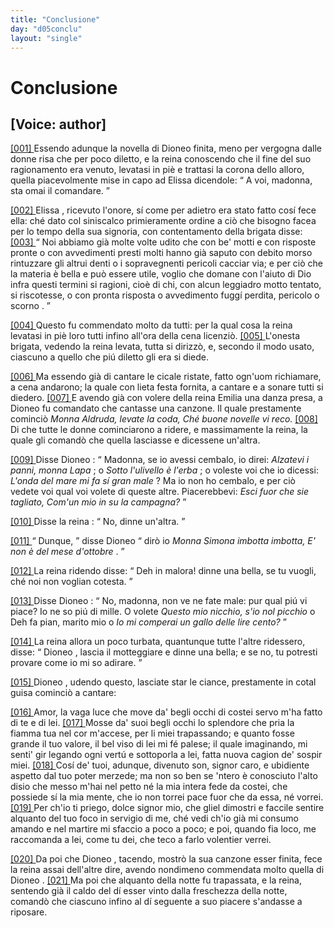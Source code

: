 ```yaml
---
title: "Conclusione"
day: "d05conclu"
layout: "single"
---
```

<div id="d05conclu" type="conclusion" who="author">
 <h1>
  Conclusione
 </h1>
 <p>
  <h2>
   [Voice: author]
  </h2>
 </p>
 <p>
  <a href="{{ site.baseurl }}enDecameron/d05conclu#p05970001">
   [001]
  </a>
  Essendo adunque la novella di
  <name persref="dioneo" type="person">
   Dioneo
  </name>
  finita, meno per vergogna dalle donne risa che per poco diletto, e la
  <name persref="fiammetta" type="person">
   reina
  </name>
  conoscendo che il fine del suo ragionamento era venuto, levatasi in pi&egrave; e trattasi la corona dello alloro, quella piacevolmente mise in capo ad
  <name persref="elissa" type="person">
   Elissa
  </name>
  dicendole:
  <q direct="unspecified" who="fiammetta">
   A voi, madonna, sta omai il comandare.
  </q>
 </p>
 <p>
  <a href="{{ site.baseurl }}enDecameron/d05conclu#p05970002">
   [002]
  </a>
  <name persref="elissa" type="person">
   Elissa
  </name>
  , ricevuto l'onore, s&iacute; come per adietro era stato fatto cos&iacute; fece ella: ch&eacute; dato col siniscalco primieramente ordine a ci&ograve; che bisogno facea per lo tempo della sua signoria, con contentamento della brigata disse:
  <a href="{{ site.baseurl }}enDecameron/d05conclu#p05970003">
   [003]
  </a>
  <q direct="unspecified">
   Noi abbiamo gi&agrave; molte volte udito che con be' motti e con risposte pronte o con avvedimenti presti molti hanno gi&agrave; saputo con debito morso rintuzzare gli altrui denti o i sopravegnenti pericoli cacciar via; e per ci&ograve; che la materia &egrave; bella e pu&ograve; essere utile, voglio che domane con l'aiuto di Dio infra questi termini si ragioni, cio&egrave;
   <seg type="topic">
    di chi, con alcun leggiadro motto tentato, si riscotesse, o con pronta risposta o avvedimento fugg&iacute; perdita, pericolo o scorno
   </seg>
   .
  </q>
 </p>
 <p>
  <a href="{{ site.baseurl }}enDecameron/d05conclu#p05970004">
   [004]
  </a>
  Questo fu commendato molto da tutti: per la qual cosa la
  <name persref="elissa" type="person">
   reina
  </name>
  levatasi in pi&egrave; loro tutti infino all'ora della cena licenzi&ograve;.
  <a href="{{ site.baseurl }}enDecameron/d05conclu#p05970005">
   [005]
  </a>
  L'onesta brigata, vedendo la reina levata, tutta si dirizz&ograve;, e, secondo il modo usato, ciascuno a quello che pi&uacute; diletto gli era si diede.
 </p>
 <p>
  <a href="{{ site.baseurl }}enDecameron/d05conclu#p05970006">
   [006]
  </a>
  Ma essendo gi&agrave; di cantare le cicale ristate, fatto ogn'uom richiamare, a cena andarono; la quale con lieta festa fornita, a cantare e a sonare tutti si diedero.
  <a href="{{ site.baseurl }}enDecameron/d05conclu#p05970007">
   [007]
  </a>
  E avendo gi&agrave; con volere della
  <name persref="elissa" type="person">
   reina
  </name>
  <name persref="emilia" type="person">
   Emilia
  </name>
  una danza presa, a
  <name persref="dioneo" type="person">
   Dioneo
  </name>
  fu comandato che cantasse una canzone. Il quale prestamente cominci&ograve;
  <i type="song">
   Monna Aldruda, levate la coda, Ch&eacute; buone novelle vi reco.
  </i>
  <a href="{{ site.baseurl }}enDecameron/d05conclu#p05970008">
   [008]
  </a>
  Di che tutte le donne cominciarono a ridere, e massimamente la reina, la quale gli comand&ograve; che quella lasciasse e dicessene un'altra.
 </p>
 <p>
  <a href="{{ site.baseurl }}enDecameron/d05conclu#p05970009">
   [009]
  </a>
  Disse
  <name persref="dioneo" type="person">
   Dioneo
  </name>
  :
  <q direct="unspecified" who="dioneo">
   Madonna, se io avessi cembalo, io direi:
   <i type="song">
    Alzatevi i panni, monna Lapa
   </i>
   ; o
   <i type="song">
    Sotto l'ulivello &egrave; l'erba
   </i>
   ; o voleste voi che io dicessi:
   <i>
    L'onda del mare mi fa s&iacute; gran male
   </i>
   ? Ma io non ho cembalo, e per ci&ograve; vedete voi qual voi volete di queste altre. Piacerebbevi:
   <i type="song">
    Esci fuor che sie tagliato, Com'un mio in su la campagna?
   </i>
  </q>
 </p>
 <p>
  <a href="{{ site.baseurl }}enDecameron/d05conclu#p05970010">
   [010]
  </a>
  Disse la
  <name persref="elissa" type="person">
   reina
  </name>
  :
  <q direct="unspecified" who="elissa">
   No, dinne un'altra.
  </q>
 </p>
 <p>
  <a href="{{ site.baseurl }}enDecameron/d05conclu#p05970011">
   [011]
  </a>
  <q direct="unspecified" who="dioneo">
   Dunque,
  </q>
  disse Dioneo
  <q direct="unspecified">
   dir&ograve; io
   <i type="song">
    Monna Simona imbotta imbotta, E' non &egrave; del mese d'ottobre
   </i>
   .
  </q>
 </p>
 <p>
  <a href="{{ site.baseurl }}enDecameron/d05conclu#p05970012">
   [012]
  </a>
  La
  <name persref="elissa" type="person">
   reina
  </name>
  ridendo disse:
  <q direct="unspecified" who="elissa">
   Deh in malora! dinne una bella, se tu vuogli, ch&eacute; noi non voglian cotesta.
  </q>
 </p>
 <p>
  <a href="{{ site.baseurl }}enDecameron/d05conclu#p05970013">
   [013]
  </a>
  Disse
  <name persref="dioneo" type="person">
   Dioneo
  </name>
  :
  <q direct="unspecified">
   No, madonna, non ve ne fate male: pur qual pi&uacute; vi piace? Io ne so pi&uacute; di mille. O volete
   <i type="song">
    Questo mio nicchio, s'io nol picchio
   </i>
   o Deh fa pian, marito mio o
   <i type="song">
    Io mi comperai un gallo delle lire cento?
   </i>
  </q>
 </p>
 <p>
  <a href="{{ site.baseurl }}enDecameron/d05conclu#p05970014">
   [014]
  </a>
  La
  <name persref="elissa" type="person">
   reina
  </name>
  allora un poco turbata, quantunque tutte l'altre ridessero, disse:
  <q direct="unspecified" who="elissa">
   <name persref="dioneo" type="person">
    Dioneo
   </name>
   , lascia il motteggiare e dinne una bella; e se no, tu potresti provare come io mi so adirare.
  </q>
 </p>
 <p>
  <a href="{{ site.baseurl }}enDecameron/d05conclu#p05970015">
   [015]
  </a>
  <name persref="dioneo" type="person">
   Dioneo
  </name>
  , udendo questo, lasciate star le ciance, prestamente in cotal guisa cominci&ograve; a cantare:
 </p>
 <div3 type="song" who="dioneo">
  <lg>
   <a href="{{ site.baseurl }}enDecameron/d05conclu#p05970016">
    [016]
   </a>
   <l>
    Amor, la vaga luce
   </l>
   <l>
    che move da' begli occhi di costei
   </l>
   <l>
    servo m'ha fatto di te e di lei.
   </l>
  </lg>
  <lg>
   <a href="{{ site.baseurl }}enDecameron/d05conclu#p05970017">
    [017]
   </a>
   <l>
    Mosse da' suoi begli occhi lo splendore
   </l>
   <l>
    che pria la fiamma tua nel cor m'accese,
   </l>
   <l>
    per li miei trapassando;
   </l>
   <l>
    e quanto fosse grande il tuo valore,
   </l>
   <l>
    il bel viso di lei mi f&eacute; palese;
   </l>
   <l>
    il quale imaginando,
   </l>
   <l>
    mi senti' gir legando
   </l>
   <l>
    ogni vert&uacute; e sottoporla a lei,
   </l>
   <l>
    fatta nuova cagion de' sospir miei.
   </l>
  </lg>
  <lg>
   <a href="{{ site.baseurl }}enDecameron/d05conclu#p05970018">
    [018]
   </a>
   <l>
    Cos&iacute; de' tuoi, adunque, divenuto
   </l>
   <l>
    son, signor caro, e ubidiente aspetto
   </l>
   <l>
    dal tuo poter merzede;
   </l>
   <l>
    ma non so ben se 'ntero &egrave; conosciuto
   </l>
   <l>
    l'alto disio che messo m'hai nel petto
   </l>
   <l>
    n&eacute; la mia intera fede
   </l>
   <l>
    da costei, che possiede
   </l>
   <l>
    s&iacute; la mia mente, che io non torrei
   </l>
   <l>
    pace fuor che da essa, n&eacute; vorrei.
   </l>
  </lg>
  <lg>
   <a href="{{ site.baseurl }}enDecameron/d05conclu#p05970019">
    [019]
   </a>
   <l>
    Per ch'io ti priego, dolce signor mio,
   </l>
   <l>
    che gliel dimostri e faccile sentire
   </l>
   <l>
    alquanto del tuo foco
   </l>
   <l>
    in servigio di me, ch&eacute; vedi ch'io
   </l>
   <l>
    gi&agrave; mi consumo amando e nel martire
   </l>
   <l>
    mi sfaccio a poco a poco;
   </l>
   <l>
    e poi, quando fia loco,
   </l>
   <l>
    me raccomanda a lei, come tu dei,
   </l>
   <l>
    che teco a farlo volentier verrei.
   </l>
  </lg>
 </div3>
 <p>
  <a href="{{ site.baseurl }}enDecameron/d05conclu#p05970020">
   [020]
  </a>
  Da poi che
  <name persref="dioneo" type="person">
   Dioneo
  </name>
  , tacendo, mostr&ograve; la sua canzone esser finita, fece la
  <name persref="elissa" type="person">
   reina
  </name>
  assai dell'altre dire, avendo nondimeno commendata molto quella di
  <name persref="dioneo" type="person">
   Dioneo
  </name>
  .
  <a href="{{ site.baseurl }}enDecameron/d05conclu#p05970021">
   [021]
  </a>
  Ma poi che alquanto della notte fu trapassata, e la reina, sentendo gi&agrave; il caldo del d&iacute; esser vinto dalla freschezza della notte, comand&ograve; che ciascuno infino al d&iacute; seguente a suo piacere s'andasse a riposare.
 </p>
</div>